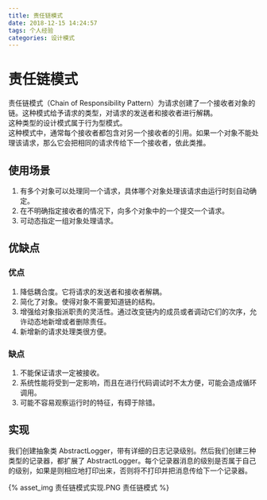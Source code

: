 ```yaml
---
title: 责任链模式
date: 2018-12-15 14:24:57
tags: 个人经验
categories: 设计模式
---
```


# 责任链模式

责任链模式（Chain of Responsibility Pattern）为请求创建了一个接收者对象的链。这种模式给予请求的类型，对请求的发送者和接收者进行解耦。  
这种类型的设计模式属于行为型模式。  
这种模式中，通常每个接收者都包含对另一个接收者的引用。如果一个对象不能处理该请求，那么它会把相同的请求传给下一个接收者，依此类推。  

## 使用场景

1. 有多个对象可以处理同一个请求，具体哪个对象处理该请求由运行时刻自动确定。  
2. 在不明确指定接收者的情况下，向多个对象中的一个提交一个请求。  
3. 可动态指定一组对象处理请求。  

## 优缺点

### 优点

1. 降低耦合度。它将请求的发送者和接收者解耦。
2. 简化了对象。使得对象不需要知道链的结构。
3. 增强给对象指派职责的灵活性。通过改变链内的成员或者调动它们的次序，允许动态地新增或者删除责任。
4. 新增新的请求处理类很方便。

### 缺点

1. 不能保证请求一定被接收。
2. 系统性能将受到一定影响，而且在进行代码调试时不太方便，可能会造成循环调用。
3. 可能不容易观察运行时的特征，有碍于除错。

## 实现

我们创建抽象类 AbstractLogger，带有详细的日志记录级别。然后我们创建三种类型的记录器，都扩展了 AbstractLogger。每个记录器消息的级别是否属于自己的级别，如果是则相应地打印出来，否则将不打印并把消息传给下一个记录器。

{% asset_img 责任链模式实现.PNG 责任链模式 %}
